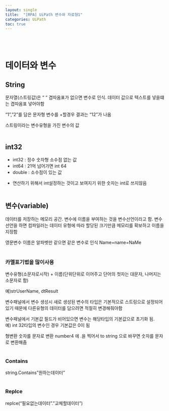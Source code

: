 ```yaml
---
layout: single
title:  "[RPA] UiPath 변수와 자료형1"
categories: UiPath
toc: true
---
```

<br><br>

# 데이터와 변수 <br>

## String <br>

문자열(스트링값)은 “ “ 겹따옴표가 없으면 변수로 인식. 데이터 값으로 텍스트를 넣을떄는 겹따옴표 넣어야함 

“1”,”2”를 담은 문자형 변수를 +할경우 결과는 “12”가 나옴

스트링이라는 변수유형을 가진 변수의 값 <br><br>

## int32 <br>

- int32 : 정수 숫자형 소수점 없는 값
- int64 : 21억 넘어가면 int 64 
- double : 소수점이 있는 값
 * 연산하기 위해서 int설정하는 것이고 보여지기 위한 숫자는 int로 쓰지않음 <br><br>

## 변수(variable) <br>

데이터를 저장하는 메모리 공간. 변수에 이름을 부여하는 것을 변수선언이라고 함. 변수선언을 하면 컴파일러는 데이터 유형에 따라 할당된 크기만큼 메모리를 확보하고 이름을 지정함 <br>

영문변수 이름은 알파벳만 같으면 같은 변수로 인식 Name=name=NaMe <br><br>

### 카멜표기법을 많이사용 <br>

변수유형(소문자로시작) + 이름(단위단위로 이어주고 단어의 첫자는 대문자, 나머지는 소문자로 함) <br>

예)strUserName, dtResult <br>

변수패널에서 변수 생성시 새로 생성된 변수의 타입은 기본적으로 스트링으로 설정되어있기 때문에 다른유형의 데이터를 담으려면 적절히 변경해줘야함 <br>

변수패널에서 기본값 필드가 비어있으면 변수는 해당타입의 기본값으로 초기화 됨. <br>
예) int 32타입의 변수인 경우 기본값은 0이 됨 <br>

형변환 숫자를 문자로 변환 number4 에 .을 찍어서 to string 으로 바꾸면 숫자를 문자로 변환해줌 <br><br>

### Contains <br>
string.Contains”원하는데이터” 
<br><br>

### Replce <br>
replce(“필요없는데이터”.”교체할데이터”)